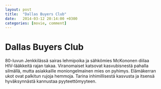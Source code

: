```yaml
---
layout: post
title:  "Dallas Buyers Club"
date:   2014-03-12 20:14:00 +0300
categories: [movie, comment]
---
```


# Dallas Buyers Club

80-luvun Jenkkilässä sairas lehmipoika ja sähkömies McKononen diilaa HIV-lääkkeitä rajan takaa. Viranomaiset katsovat kasvubisnestä pahalla silmällä, mutta asiakkaille moniongelmainen mies on pyhimys. Elämäkerran ukot ovat palkitun rujoja hemmoja. Tarina inhimillisestä kasvusta ja itsensä hyväksynnästä kannustaa pyyteettömyyteen.

[//]: # "http://www.imdb.com/title/tt0790636/"